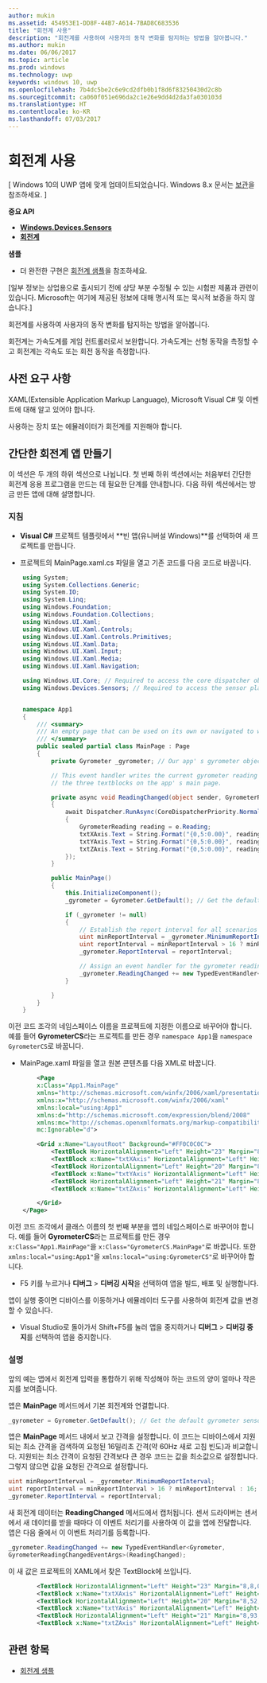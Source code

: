 ```yaml
---
author: mukin
ms.assetid: 454953E1-DD8F-44B7-A614-7BAD8C683536
title: "회전계 사용"
description: "회전계를 사용하여 사용자의 동작 변화를 탐지하는 방법을 알아봅니다."
ms.author: mukin
ms.date: 06/06/2017
ms.topic: article
ms.prod: windows
ms.technology: uwp
keywords: windows 10, uwp
ms.openlocfilehash: 7b4dc5be2c6e9cd2dfb0b1f8d6f83250430d2c8b
ms.sourcegitcommit: ca060f051e696da2c1e26e9dd4d2da3fa030103d
ms.translationtype: HT
ms.contentlocale: ko-KR
ms.lasthandoff: 07/03/2017
---
```

# <a name="use-the-gyrometer"></a>회전계 사용

\[ Windows 10의 UWP 앱에 맞게 업데이트되었습니다. Windows 8.x 문서는 [보관](http://go.microsoft.com/fwlink/p/?linkid=619132)을 참조하세요. \]

**중요 API**

-   [**Windows.Devices.Sensors**](https://msdn.microsoft.com/library/windows/apps/BR206408)
-   [**회전계**](https://msdn.microsoft.com/library/windows/apps/BR225718)

**샘플**

-   더 완전한 구현은 [회전계 샘플](https://github.com/Microsoft/Windows-universal-samples/tree/master/Samples/gyrometer)을 참조하세요.

\[일부 정보는 상업용으로 출시되기 전에 상당 부분 수정될 수 있는 시험판 제품과 관련이 있습니다. Microsoft는 여기에 제공된 정보에 대해 명시적 또는 묵시적 보증을 하지 않습니다.\]

회전계를 사용하여 사용자의 동작 변화를 탐지하는 방법을 알아봅니다.

회전계는 가속도계를 게임 컨트롤러로서 보완합니다. 가속도계는 선형 동작을 측정할 수고 회전계는 각속도 또는 회전 동작을 측정합니다.

## <a name="prerequisites"></a>사전 요구 사항

XAML(Extensible Application Markup Language), Microsoft Visual C# 및 이벤트에 대해 알고 있어야 합니다.

사용하는 장치 또는 에뮬레이터가 회전계를 지원해야 합니다.

## <a name="create-a-simple-gyrometer-app"></a>간단한 회전계 앱 만들기

이 섹션은 두 개의 하위 섹션으로 나뉩니다. 첫 번째 하위 섹션에서는 처음부터 간단한 회전계 응용 프로그램을 만드는 데 필요한 단계를 안내합니다. 다음 하위 섹션에서는 방금 만든 앱에 대해 설명합니다.

###  <a name="instructions"></a>지침

-   **Visual C#** 프로젝트 템플릿에서 **빈 앱(유니버설 Windows)**를 선택하여 새 프로젝트를 만듭니다.

-   프로젝트의 MainPage.xaml.cs 파일을 열고 기존 코드를 다음 코드로 바꿉니다.

```csharp
    using System;
    using System.Collections.Generic;
    using System.IO;
    using System.Linq;
    using Windows.Foundation;
    using Windows.Foundation.Collections;
    using Windows.UI.Xaml;
    using Windows.UI.Xaml.Controls;
    using Windows.UI.Xaml.Controls.Primitives;
    using Windows.UI.Xaml.Data;
    using Windows.UI.Xaml.Input;
    using Windows.UI.Xaml.Media;
    using Windows.UI.Xaml.Navigation;

    using Windows.UI.Core; // Required to access the core dispatcher object
    using Windows.Devices.Sensors; // Required to access the sensor platform and the gyrometer


    namespace App1
    {
        /// <summary>
        /// An empty page that can be used on its own or navigated to within a Frame.
        /// </summary>
        public sealed partial class MainPage : Page
        {
            private Gyrometer _gyrometer; // Our app' s gyrometer object

            // This event handler writes the current gyrometer reading to
            // the three textblocks on the app' s main page.

            private async void ReadingChanged(object sender, GyrometerReadingChangedEventArgs e)
            {
                await Dispatcher.RunAsync(CoreDispatcherPriority.Normal, () =>
                {
                    GyrometerReading reading = e.Reading;
                    txtXAxis.Text = String.Format("{0,5:0.00}", reading.AngularVelocityX);
                    txtYAxis.Text = String.Format("{0,5:0.00}", reading.AngularVelocityY);
                    txtZAxis.Text = String.Format("{0,5:0.00}", reading.AngularVelocityZ);
                });
            }

            public MainPage()
            {
                this.InitializeComponent();
                _gyrometer = Gyrometer.GetDefault(); // Get the default gyrometer sensor object

                if (_gyrometer != null)
                {
                    // Establish the report interval for all scenarios
                    uint minReportInterval = _gyrometer.MinimumReportInterval;
                    uint reportInterval = minReportInterval > 16 ? minReportInterval : 16;
                    _gyrometer.ReportInterval = reportInterval;

                    // Assign an event handler for the gyrometer reading-changed event
                    _gyrometer.ReadingChanged += new TypedEventHandler<Gyrometer, GyrometerReadingChangedEventArgs>(ReadingChanged);
                }

            }
        }
    }
```

이전 코드 조각의 네임스페이스 이름을 프로젝트에 지정한 이름으로 바꾸어야 합니다. 예를 들어 **GyrometerCS**라는 프로젝트를 만든 경우 `namespace App1`을 `namespace GyrometerCS`로 바꿉니다.

-   MainPage.xaml 파일을 열고 원본 콘텐츠를 다음 XML로 바꿉니다.

```xml
        <Page
        x:Class="App1.MainPage"
        xmlns="http://schemas.microsoft.com/winfx/2006/xaml/presentation"
        xmlns:x="http://schemas.microsoft.com/winfx/2006/xaml"
        xmlns:local="using:App1"
        xmlns:d="http://schemas.microsoft.com/expression/blend/2008"
        xmlns:mc="http://schemas.openxmlformats.org/markup-compatibility/2006"
        mc:Ignorable="d">

        <Grid x:Name="LayoutRoot" Background="#FF0C0C0C">
            <TextBlock HorizontalAlignment="Left" Height="23" Margin="8,8,0,0" TextWrapping="Wrap" Text="X-Axis:" VerticalAlignment="Top" Width="46" Foreground="#FFFDFDFD"/>
            <TextBlock x:Name="txtXAxis" HorizontalAlignment="Left" Height="23" Margin="67,8,0,0" TextWrapping="Wrap" VerticalAlignment="Top" Width="88" Foreground="#FFFDFAFA"/>
            <TextBlock HorizontalAlignment="Left" Height="20" Margin="8,52,0,0" TextWrapping="Wrap" Text="Y Axis:" VerticalAlignment="Top" Width="46" Foreground="White"/>
            <TextBlock x:Name="txtYAxis" HorizontalAlignment="Left" Height="24" Margin="54,48,0,0" TextWrapping="Wrap" VerticalAlignment="Top" Width="80" Foreground="#FFFBFBFB"/>
            <TextBlock HorizontalAlignment="Left" Height="21" Margin="8,93,0,0" TextWrapping="Wrap" Text="Z Axis:" VerticalAlignment="Top" Width="46" Foreground="#FFFEFBFB"/>
            <TextBlock x:Name="txtZAxis" HorizontalAlignment="Left" Height="21" Margin="54,93,0,0" TextWrapping="Wrap" VerticalAlignment="Top" Width="63" Foreground="#FFF8F3F3"/>

        </Grid>
    </Page>
```

이전 코드 조각에서 클래스 이름의 첫 번째 부분을 앱의 네임스페이스로 바꾸어야 합니다. 예를 들어 **GyrometerCS**라는 프로젝트를 만든 경우 `x:Class="App1.MainPage"`을 `x:Class="GyrometerCS.MainPage"`로 바꿉니다. 또한 `xmlns:local="using:App1"`을 `xmlns:local="using:GyrometerCS"`로 바꾸어야 합니다.

-   F5 키를 누르거나 **디버그** > **디버깅 시작**을 선택하여 앱을 빌드, 배포 및 실행합니다.

앱이 실행 중이면 디바이스를 이동하거나 에뮬레이터 도구를 사용하여 회전계 값을 변경할 수 있습니다.

-   Visual Studio로 돌아가서 Shift+F5를 눌러 앱을 중지하거나 **디버그** > **디버깅 중지**를 선택하여 앱을 중지합니다.

###  <a name="explanation"></a>설명

앞의 예는 앱에서 회전계 입력을 통합하기 위해 작성해야 하는 코드의 양이 얼마나 작은지를 보여줍니다.

앱은 **MainPage** 메서드에서 기본 회전계와 연결합니다.

```csharp
_gyrometer = Gyrometer.GetDefault(); // Get the default gyrometer sensor object
```

앱은 **MainPage** 메서드 내에서 보고 간격을 설정합니다. 이 코드는 디바이스에서 지원되는 최소 간격을 검색하여 요청된 16밀리초 간격(약 60Hz 새로 고침 빈도)과 비교합니다. 지원되는 최소 간격이 요청된 간격보다 큰 경우 코드는 값을 최소값으로 설정합니다. 그렇지 않으면 값을 요청된 간격으로 설정합니다.

```csharp
uint minReportInterval = _gyrometer.MinimumReportInterval;
uint reportInterval = minReportInterval > 16 ? minReportInterval : 16;
_gyrometer.ReportInterval = reportInterval;
```

새 회전계 데이터는 **ReadingChanged** 메서드에서 캡처됩니다. 센서 드라이버는 센서에서 새 데이터를 받을 때마다 이 이벤트 처리기를 사용하여 이 값을 앱에 전달합니다. 앱은 다음 줄에서 이 이벤트 처리기를 등록합니다.

```csharp
_gyrometer.ReadingChanged += new TypedEventHandler<Gyrometer,
GyrometerReadingChangedEventArgs>(ReadingChanged);
```

이 새 값은 프로젝트의 XAML에서 찾은 TextBlock에 쓰입니다.

```xml
        <TextBlock HorizontalAlignment="Left" Height="23" Margin="8,8,0,0" TextWrapping="Wrap" Text="X-Axis:" VerticalAlignment="Top" Width="46" Foreground="#FFFDFDFD"/>
        <TextBlock x:Name="txtXAxis" HorizontalAlignment="Left" Height="23" Margin="67,8,0,0" TextWrapping="Wrap" VerticalAlignment="Top" Width="88" Foreground="#FFFDFAFA"/>
        <TextBlock HorizontalAlignment="Left" Height="20" Margin="8,52,0,0" TextWrapping="Wrap" Text="Y Axis:" VerticalAlignment="Top" Width="46" Foreground="White"/>
        <TextBlock x:Name="txtYAxis" HorizontalAlignment="Left" Height="24" Margin="54,48,0,0" TextWrapping="Wrap" VerticalAlignment="Top" Width="80" Foreground="#FFFBFBFB"/>
        <TextBlock HorizontalAlignment="Left" Height="21" Margin="8,93,0,0" TextWrapping="Wrap" Text="Z Axis:" VerticalAlignment="Top" Width="46" Foreground="#FFFEFBFB"/>
        <TextBlock x:Name="txtZAxis" HorizontalAlignment="Left" Height="21" Margin="54,93,0,0" TextWrapping="Wrap" VerticalAlignment="Top" Width="63" Foreground="#FFF8F3F3"/>
```

 ## <a name="related-topics"></a>관련 항목

* [회전계 샘플](http://go.microsoft.com/fwlink/p/?linkid=241379)
